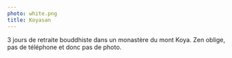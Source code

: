 ```yaml
---
photo: white.png
title: Koyasan
---
```

3 jours de retraite bouddhiste dans un monastère du mont Koya. Zen oblige, pas de téléphone et donc pas de photo.
